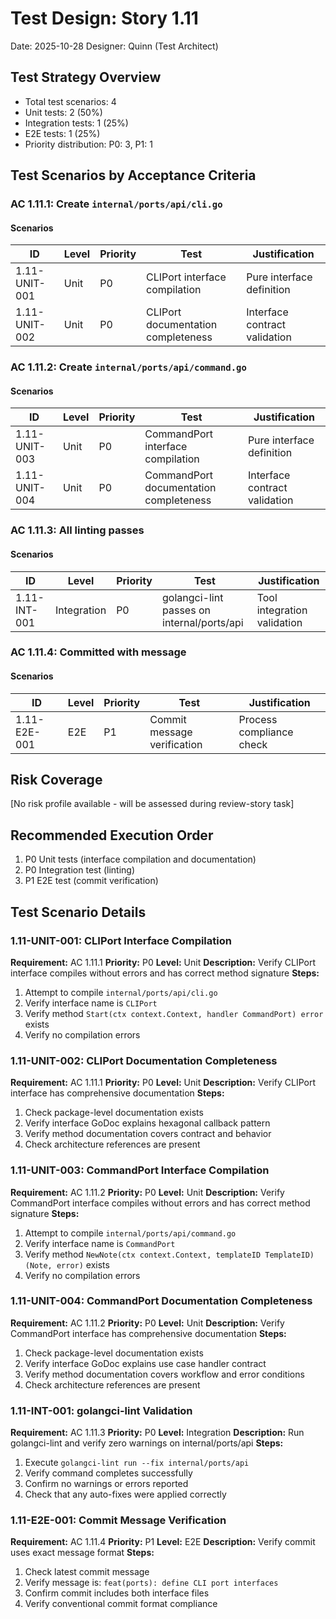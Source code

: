 # Test Design: Story 1.11

Date: 2025-10-28
Designer: Quinn (Test Architect)

## Test Strategy Overview

- Total test scenarios: 4
- Unit tests: 2 (50%)
- Integration tests: 1 (25%)
- E2E tests: 1 (25%)
- Priority distribution: P0: 3, P1: 1

## Test Scenarios by Acceptance Criteria

### AC 1.11.1: Create `internal/ports/api/cli.go`

#### Scenarios

| ID           | Level       | Priority | Test                      | Justification            |
| ------------ | ----------- | -------- | ------------------------- | ------------------------ |
| 1.11-UNIT-001 | Unit        | P0       | CLIPort interface compilation | Pure interface definition |
| 1.11-UNIT-002 | Unit        | P0       | CLIPort documentation completeness | Interface contract validation |

### AC 1.11.2: Create `internal/ports/api/command.go`

#### Scenarios

| ID           | Level       | Priority | Test                      | Justification            |
| ------------ | ----------- | -------- | ------------------------- | ------------------------ |
| 1.11-UNIT-003 | Unit        | P0       | CommandPort interface compilation | Pure interface definition |
| 1.11-UNIT-004 | Unit        | P0       | CommandPort documentation completeness | Interface contract validation |

### AC 1.11.3: All linting passes

#### Scenarios

| ID           | Level       | Priority | Test                      | Justification            |
| ------------ | ----------- | -------- | ------------------------- | ------------------------ |
| 1.11-INT-001  | Integration | P0       | golangci-lint passes on internal/ports/api | Tool integration validation |

### AC 1.11.4: Committed with message

#### Scenarios

| ID           | Level       | Priority | Test                      | Justification            |
| ------------ | ----------- | -------- | ------------------------- | ------------------------ |
| 1.11-E2E-001  | E2E         | P1       | Commit message verification | Process compliance check |

## Risk Coverage

[No risk profile available - will be assessed during review-story task]

## Recommended Execution Order

1. P0 Unit tests (interface compilation and documentation)
2. P0 Integration test (linting)
3. P1 E2E test (commit verification)

## Test Scenario Details

### 1.11-UNIT-001: CLIPort Interface Compilation
**Requirement:** AC 1.11.1
**Priority:** P0
**Level:** Unit
**Description:** Verify CLIPort interface compiles without errors and has correct method signature
**Steps:**
1. Attempt to compile `internal/ports/api/cli.go`
2. Verify interface name is `CLIPort`
3. Verify method `Start(ctx context.Context, handler CommandPort) error` exists
4. Verify no compilation errors

### 1.11-UNIT-002: CLIPort Documentation Completeness
**Requirement:** AC 1.11.1
**Priority:** P0
**Level:** Unit
**Description:** Verify CLIPort interface has comprehensive documentation
**Steps:**
1. Check package-level documentation exists
2. Verify interface GoDoc explains hexagonal callback pattern
3. Verify method documentation covers contract and behavior
4. Check architecture references are present

### 1.11-UNIT-003: CommandPort Interface Compilation
**Requirement:** AC 1.11.2
**Priority:** P0
**Level:** Unit
**Description:** Verify CommandPort interface compiles without errors and has correct method signature
**Steps:**
1. Attempt to compile `internal/ports/api/command.go`
2. Verify interface name is `CommandPort`
3. Verify method `NewNote(ctx context.Context, templateID TemplateID) (Note, error)` exists
4. Verify no compilation errors

### 1.11-UNIT-004: CommandPort Documentation Completeness
**Requirement:** AC 1.11.2
**Priority:** P0
**Level:** Unit
**Description:** Verify CommandPort interface has comprehensive documentation
**Steps:**
1. Check package-level documentation exists
2. Verify interface GoDoc explains use case handler contract
3. Verify method documentation covers workflow and error conditions
4. Check architecture references are present

### 1.11-INT-001: golangci-lint Validation
**Requirement:** AC 1.11.3
**Priority:** P0
**Level:** Integration
**Description:** Run golangci-lint and verify zero warnings on internal/ports/api
**Steps:**
1. Execute `golangci-lint run --fix internal/ports/api`
2. Verify command completes successfully
3. Confirm no warnings or errors reported
4. Check that any auto-fixes were applied correctly

### 1.11-E2E-001: Commit Message Verification
**Requirement:** AC 1.11.4
**Priority:** P1
**Level:** E2E
**Description:** Verify commit uses exact message format
**Steps:**
1. Check latest commit message
2. Verify message is: `feat(ports): define CLI port interfaces`
3. Confirm commit includes both interface files
4. Verify conventional commit format compliance
